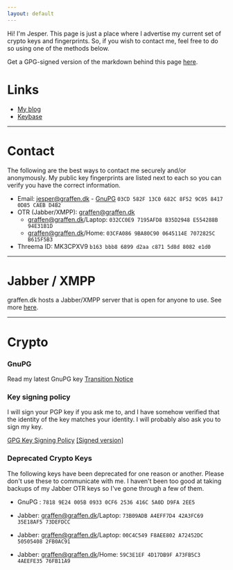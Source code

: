 ```yaml
---
layout: default
---
```


Hi! I'm Jesper. This page is just a place where I advertise my current set of crypto keys and fingerprints. So, if you wish to contact me, feel free to do so using one of the methods below. 

Get a GPG-signed version of the markdown behind this page [here](index.md.asc).

# Links

* [My blog](https://blog.graffen.dk)
* [Keybase](https://keybase.io/graffen/)

---

# Contact

The following are the best ways to contact me securely and/or anonymously. My public key fingerprints are listed next to each so you can verify you have the correct information.

* Email: [jesper@graffen.dk](mailto:jesper@graffen.dk) - [GnuPG](graffen.asc) `03CD 582F 13C0 682C 8F52 9C05 8417 0D85 CAEB D4B2` 
* OTR (Jabber/XMPP): [graffen@graffen.dk](xmpp:jesper@graffen.dk)
  * graffen@graffen.dk/Laptop: `032CC0E9 7195AFD8 B35D2948 E554288B 94E31B1D`
  * graffen@graffen.dk/Home: `03CFA086 9BA80C90 0645114E 7072825C B615F5B3`
* Threema ID: MK3CPXV9 `b163 bbb8 6899 d2aa c871 5d8d 8082 e1d0` 

---

# Jabber / XMPP
graffen.dk hosts a Jabber/XMPP server that is open for anyone to use. See more [here](/jabber).

---

# Crypto

### GnuPG
Read my latest GnuPG key [Transition Notice](/transition-notice.html)

### Key signing policy
I will sign your PGP key if you ask me to, and I have somehow verified that the identity of the key matches your
identity. I will probably also ask you to sign my key. 

[GPG Key Signing Policy](/keysigning/policy/) [[Signed version]](/keysigning/policy/index.md.asc) 

### Deprecated Crypto Keys
The following keys have been deprecated for one reason or another. Please don't use these to communicate with me. I haven't been too good at taking backups of my Jabber OTR keys so I've gone through a few of them. 


* GnuPG : `7818 9E24 005B 0933 0CF6 2536 416C 5A0D D9FA 2EE5`

* Jabber: graffen@graffen.dk/Laptop: `73B09ADB A4EFF7D4 42A3FC69 35E18AF5 73DEFDCC`
* Jabber: graffen@graffen.dk/Laptop: `00C4C549 F8AEE802 A72452DC 50505408 2FB0AC91`
* Jabber: graffen@graffen.dk/Home: `59C3E1EF 4D17DB9F A73FB5C3 4AEEFE35 76FB11A9`